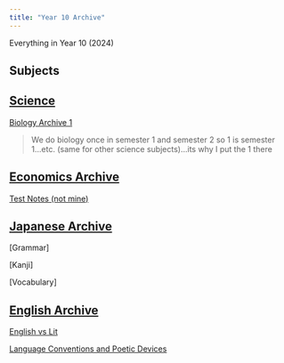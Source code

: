 ```yaml
---
title: "Year 10 Archive"
---
```


Everything in Year 10 (2024)

## Subjects

## [Science](/year-10/science/science.md) 

[Biology Archive 1](/year-10/science/bio/biology.md)
> We do biology once in semester 1 and semester 2 so 1 is semester 1...etc. (same for other science subjects)...its why I put the 1 there


## [Economics Archive](/year-10/economics/economics.md)

[Test Notes (not mine)](/year-10/economics/vic-economics.md)

## [Japanese Archive](/year-10/japanese/japanese.md)

[Grammar]

[Kanji]

[Vocabulary]

## [English Archive](/year-10/english/english.md)

[English vs Lit](/year-10/english/englishvslit.md)

[Language Conventions and Poetic Devices](/year-10/english/languageconventions.md)
